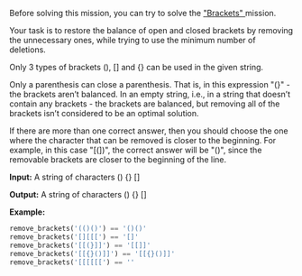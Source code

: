 Before solving this mission, you can try to solve the ["Brackets" ](https://py.checkio.org/mission/brackets/)mission.

Your task is to restore the balance of open and closed brackets by removing the unnecessary ones, while trying to use the minimum number of deletions.

Only 3 types of brackets (), [] and {} can be used in the given string.

Only a parenthesis can close a parenthesis. That is, in this expression "(}" - the brackets aren’t balanced. In an empty string, i.e., in a string that doesn’t contain any brackets - the brackets are balanced, but removing all of the brackets isn’t considered to be an optimal solution.

If there are more than one correct answer, then you should choose the one where the character that can be removed is closer to the beginning. For example, in this case "[(])", the correct answer will be "()", since the removable brackets are closer to the beginning of the line.

**Input:** A string of characters () {} []

**Output:** A string of characters () {} []

**Example:**

```python
remove_brackets('(()()') == '()()'
remove_brackets('[][[[') == '[]'
remove_brackets('[[(}]]') == '[[]]'
remove_brackets('[[{}()]]') == '[[{}()]]'
remove_brackets('[[[[[[') == ''
```

